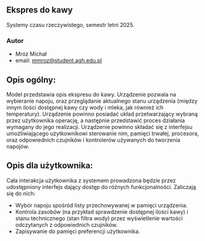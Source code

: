 ## Ekspres do kawy
Systemy czasu rzeczywistego, semestr letni 2025.
### Autor
* Mróz Michał 
* email: mmroz@student.agh.edu.pl

## Opis ogólny:
Model przedstawia opis ekspresu do kawy. Urządzenie pozwala na wybieranie napoju, oraz przeglądanie aktualnego stanu urządzenia (między innym ilości dostępnej kawy czy wody i mleka, jak również ich temperatury). 
Urządzenie powinno posiadać układ przetwarzający wybraną przez użytkownika operację, a następnie przedstawić proces działania wymagany do jego realizacji.
Urządzenie powinno składać się z interfejsu umożliwiającego użytkownikowi sterowanie nim, pamięci trwałej, procesora, oraz odpowiednich czujników i kontrolerów używanych do tworzenia napojów.

## Opis dla użytkownika:
Cała interakcja użytkownika z systemem prowadzona będzie przez udostępniony interfejs dający dostęp do różnych funkcjonalności. Zaliczają się do nich:
* Wybór napoju spośród listy przechowywanej w pamięci urządzenia.
* Kontrola zasobów (na przykład sprawdzenie dostępnej ilości kawy) i stanu technicznego (stan filtra wody) przez wyświetlenie wartości odczytanych z odpowiednich czujników.
* Zapisywanie do pamięci preferencji użytkownika.
